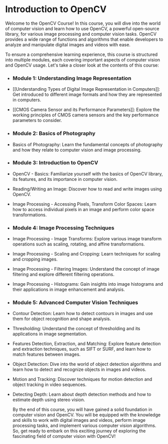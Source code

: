 # Introduction to OpenCV

Welcome to the OpenCV Course! In this course, you will dive into the world of computer vision and learn how to use OpenCV, a powerful open-source library, for various image processing and computer vision tasks. OpenCV provides a wide range of functions and algorithms that enable developers to analyze and manipulate digital images and videos with ease.

To ensure a comprehensive learning experience, this course is structured into multiple modules, each covering important aspects of computer vision and OpenCV usage. Let's take a closer look at the contents of this course:
- ### Module 1: Understanding Image Representation
- [[Understanding Types of Digital Image Representation in Computers]]: Get introduced to different image formats and how they are represented in computers.
- [[CMOS Camera Sensor and its Performance Parameters]]: Explore the working principles of CMOS camera sensors and the key performance parameters to consider.
- ### Module 2: Basics of Photography
- Basics of Photography: Learn the fundamental concepts of photography and how they relate to computer vision and image processing.
- ### Module 3: Introduction to OpenCV
- OpenCV - Basics: Familiarize yourself with the basics of OpenCV library, its features, and its importance in computer vision.
- Reading/Writing an Image: Discover how to read and write images using OpenCV.
- Image Processing - Accessing Pixels, Transform Color Spaces: Learn how to access individual pixels in an image and perform color space transformations.
- ### Module 4: Image Processing Techniques
- Image Processing - Image Transforms: Explore various image transform operations such as scaling, rotating, and affine transformations.
- Image Processing - Scaling and Cropping: Learn techniques for scaling and cropping images.
- Image Processing - Filtering Images: Understand the concept of image filtering and explore different filtering operations.
- Image Processing - Histograms: Gain insights into image histograms and their applications in image enhancement and analysis.
- ### Module 5: Advanced Computer Vision Techniques
- Contour Detection: Learn how to detect contours in images and use them for object recognition and shape analysis.
- Thresholding: Understand the concept of thresholding and its applications in image segmentation.
- Features Detection, Extraction, and Matching: Explore feature detection and extraction techniques, such as SIFT or SURF, and learn how to match features between images.
- Object Detection: Dive into the world of object detection algorithms and learn how to detect and recognize objects in images and videos.
- Motion and Tracking: Discover techniques for motion detection and object tracking in video sequences.
- Detecting Depth: Learn about depth detection methods and how to estimate depth using stereo vision.
  
  By the end of this course, you will have gained a solid foundation in computer vision and OpenCV. You will be equipped with the knowledge and skills to work with digital images and videos, perform image processing tasks, and implement various computer vision algorithms. So, get ready to embark on this exciting journey of exploring the fascinating field of computer vision with OpenCV!